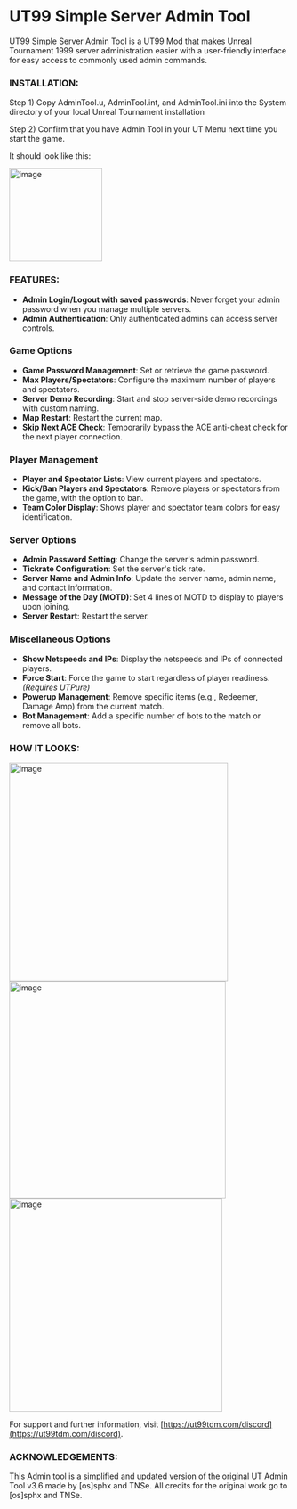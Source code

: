 # UT99 Simple Server Admin Tool
UT99 Simple Server Admin Tool is a UT99 Mod that makes Unreal Tournament 1999 server administration easier with a user-friendly interface for easy access to commonly used admin commands.

### INSTALLATION:

Step 1) Copy AdminTool.u, AdminTool.int, and AdminTool.ini into the System directory of your local Unreal Tournament installation

Step 2) Confirm that you have Admin Tool in your UT Menu next time you start the game.

It should look like this:

<img width="167" alt="image" src="https://github.com/rxut/UTAdminTool/assets/126023192/f958505e-5fbc-4f76-bd4a-0332b4a30b4b">

### FEATURES:
- **Admin Login/Logout with saved passwords**: Never forget your admin password when you manage multiple servers.
- **Admin Authentication**: Only authenticated admins can access server controls.

### Game Options
- **Game Password Management**: Set or retrieve the game password.
- **Max Players/Spectators**: Configure the maximum number of players and spectators.
- **Server Demo Recording**: Start and stop server-side demo recordings with custom naming.
- **Map Restart**: Restart the current map.
- **Skip Next ACE Check**: Temporarily bypass the ACE anti-cheat check for the next player connection.

### Player Management
- **Player and Spectator Lists**: View current players and spectators.
- **Kick/Ban Players and Spectators**: Remove players or spectators from the game, with the option to ban.
- **Team Color Display**: Shows player and spectator team colors for easy identification.

### Server Options
- **Admin Password Setting**: Change the server's admin password.
- **Tickrate Configuration**: Set the server's tick rate.
- **Server Name and Admin Info**: Update the server name, admin name, and contact information.
- **Message of the Day (MOTD)**: Set 4 lines of MOTD to display to players upon joining.
- **Server Restart**: Restart the server.

### Miscellaneous Options
- **Show Netspeeds and IPs**: Display the netspeeds and IPs of connected players.
- **Force Start**: Force the game to start regardless of player readiness. _(Requires UTPure)_
- **Powerup Management**: Remove specific items (e.g., Redeemer, Damage Amp) from the current match.
- **Bot Management**: Add a specific number of bots to the match or remove all bots.

### HOW IT LOOKS:

<img width="393" alt="image" src="https://github.com/rxut/UTAdminTool/assets/126023192/b32c00af-ac0e-4b40-a03b-404cec726e14">
<br>
<img width="389" alt="image" src="https://github.com/rxut/UTAdminTool/assets/126023192/e4ff11ec-3f64-4f77-9752-74ffc36e1e85">
<br>
<img width="383" alt="image" src="https://github.com/rxut/UTAdminTool/assets/126023192/c3ffcdf8-0427-44e3-9687-fea2588e232f">
<br>

For support and further information, visit [https://ut99tdm.com/discord](https://ut99tdm.com/discord).

### ACKNOWLEDGEMENTS:

This Admin tool is a simplified and updated version of the original UT Admin Tool v3.6 made by [os]sphx and TNSe. All credits for the original work go to [os]sphx and TNSe.
